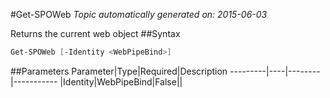 #Get-SPOWeb
*Topic automatically generated on: 2015-06-03*

Returns the current web object
##Syntax
```powershell
Get-SPOWeb [-Identity <WebPipeBind>]
```


##Parameters
Parameter|Type|Required|Description
---------|----|--------|-----------
|Identity|WebPipeBind|False||
<!-- Ref: 9E65C7F9A055C0B8C7EC0E1B8128E6E2 -->